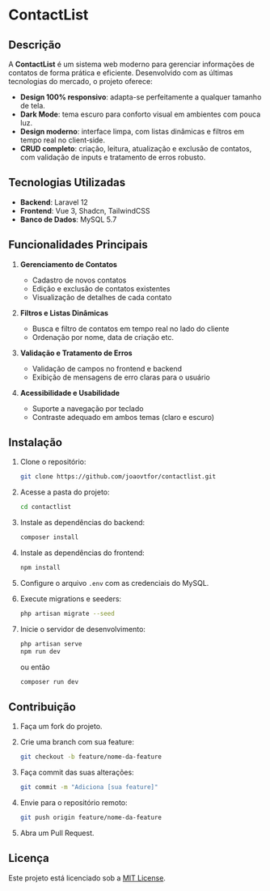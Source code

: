 # ContactList

## Descrição

A **ContactList** é um sistema web moderno para gerenciar informações de contatos de forma prática e eficiente. Desenvolvido com as últimas tecnologias do mercado, o projeto oferece:

- **Design 100% responsivo**: adapta-se perfeitamente a qualquer tamanho de tela.  
- **Dark Mode**: tema escuro para conforto visual em ambientes com pouca luz.  
- **Design moderno**: interface limpa, com listas dinâmicas e filtros em tempo real no client‑side.  
- **CRUD completo**: criação, leitura, atualização e exclusão de contatos, com validação de inputs e tratamento de erros robusto.

## Tecnologias Utilizadas

- **Backend**: Laravel 12  
- **Frontend**: Vue 3, Shadcn, TailwindCSS  
- **Banco de Dados**: MySQL 5.7  

## Funcionalidades Principais

1. **Gerenciamento de Contatos**  
   - Cadastro de novos contatos  
   - Edição e exclusão de contatos existentes  
   - Visualização de detalhes de cada contato  

2. **Filtros e Listas Dinâmicas**  
   - Busca e filtro de contatos em tempo real no lado do cliente  
   - Ordenação por nome, data de criação etc.  

3. **Validação e Tratamento de Erros**  
   - Validação de campos no frontend e backend  
   - Exibição de mensagens de erro claras para o usuário  

4. **Acessibilidade e Usabilidade**  
   - Suporte a navegação por teclado  
   - Contraste adequado em ambos temas (claro e escuro)  

## Instalação

1. Clone o repositório:  
   ```bash
   git clone https://github.com/joaovtfor/contactlist.git
   ```
2. Acesse a pasta do projeto:

   ```bash
   cd contactlist
   ```
3. Instale as dependências do backend:

   ```bash
   composer install
   ```
4. Instale as dependências do frontend:

   ```bash
   npm install
   ```
5. Configure o arquivo `.env` com as credenciais do MySQL.
6. Execute migrations e seeders:

   ```bash
   php artisan migrate --seed
   ```
7. Inicie o servidor de desenvolvimento:

   ```bash
   php artisan serve
   npm run dev
   ```
   ou então

   ```bash
   composer run dev
   ```

## Contribuição

1. Faça um fork do projeto.
2. Crie uma branch com sua feature:

   ```bash
   git checkout -b feature/nome-da-feature
   ```
3. Faça commit das suas alterações:

   ```bash
   git commit -m "Adiciona [sua feature]"
   ```
4. Envie para o repositório remoto:

   ```bash
   git push origin feature/nome-da-feature
   ```
5. Abra um Pull Request.

## Licença

Este projeto está licenciado sob a [MIT License](LICENSE).

```
```
